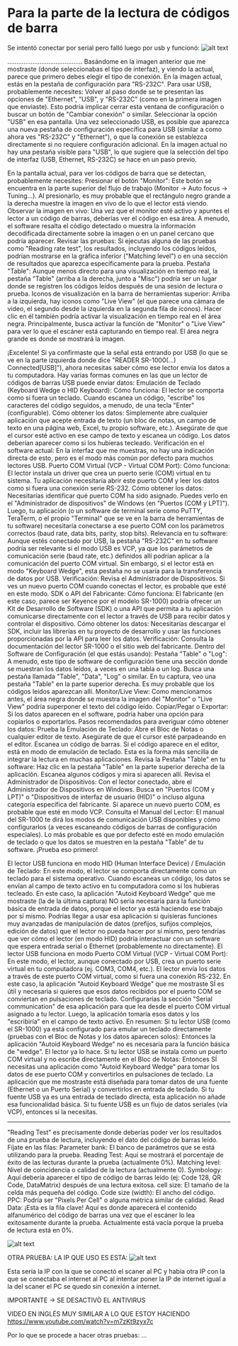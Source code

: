 # Para la parte de la lectura de códigos de barra

Se intentó conectar por serial pero falló luego por usb y funcionó:
![alt text](10.png)




..........................................
Basándome en la imagen anterior que me mostraste (donde seleccionabas el tipo de interfaz), y viendo la actual, parece que primero debes elegir el tipo de conexión.
En la imagen actual, estás en la pestaña de configuración para "RS-232C".
Para usar USB, probablemente necesites:
Volver al paso donde se te presentan las opciones de "Ethernet", "USB", y "RS-232C" (como en la primera imagen que enviaste). Esto podría implicar cerrar esta ventana de configuración o buscar un botón de "Cambiar conexión" o similar.
Seleccionar la opción "USB" en esa pantalla.
Una vez seleccionado USB, es posible que aparezca una nueva pestaña de configuración específica para USB (similar a como ahora ves "RS-232C" y "Ethernet"), o que la conexión se establezca directamente si no requiere configuración adicional.
En la imagen actual no hay una pestaña visible para "USB", lo que sugiere que la selección del tipo de interfaz (USB, Ethernet, RS-232C) se hace en un paso previo.


En la pantalla actual, para ver los códigos de barra que se detectan, probablemente necesites:
Presionar el botón "Monitor": Este botón se encuentra en la parte superior del flujo de trabajo (Monitor -> Auto focus -> Tuning...). Al presionarlo, es muy probable que el rectángulo negro grande a la derecha muestre la imagen en vivo de lo que el lector está viendo.
Observar la imagen en vivo: Una vez que el monitor esté activo y apuntes el lector a un código de barras, deberías ver el código en esa área. A menudo, el software resalta el código detectado o muestra la información decodificada directamente sobre la imagen o en un panel cercano que podría aparecer.
Revisar las pruebas: Si ejecutas alguna de las pruebas como "Reading rate test", los resultados, incluyendo los códigos leídos, podrían mostrarse en la gráfica inferior ("Matching level") o en una sección de resultados que aparezca específicamente para la prueba.
Pestaña "Table": Aunque menos directo para una visualización en tiempo real, la pestaña "Table" (arriba a la derecha, junto a "Misc") podría ser un lugar donde se registren los códigos leídos después de una sesión de lectura o prueba.
Iconos de visualización en la barra de herramientas superior: Arriba a la izquierda, hay iconos como "Live View" (el que parece una cámara de video, el segundo desde la izquierda en la segunda fila de iconos). Hacer clic en él también podría activar la visualización en tiempo real en el área negra.
Principalmente, busca activar la función de "Monitor" o "Live View" para ver lo que el escáner está capturando en tiempo real. El área negra grande es donde se mostrará la imagen.


¡Excelente! Si ya confirmaste que la señal está entrando por USB (lo que se ve en la parte izquierda donde dice "READER SR-1000(...) Connected[USB]"), ahora necesitas saber cómo ese lector envía los datos a tu computadora.
Hay varias formas comunes en las que un lector de códigos de barras USB puede enviar datos:
Emulación de Teclado (Keyboard Wedge o HID Keyboard):
Cómo funciona: El lector se comporta como si fuera un teclado. Cuando escanea un código, "escribe" los caracteres del código seguidos, a menudo, de una tecla "Enter" (configurable).
Cómo obtener los datos: Simplemente abre cualquier aplicación que acepte entrada de texto (un bloc de notas, un campo de texto en una página web, Excel, tu propio software, etc.). Asegúrate de que el cursor esté activo en ese campo de texto y escanea un código. Los datos deberían aparecer como si los hubieras tecleado.
Verificación en el software actual: En la interfaz que me muestras, no hay una indicación directa de esto, pero es el modo más común por defecto para muchos lectores USB.
Puerto COM Virtual (VCP - Virtual COM Port):
Cómo funciona: El lector instala un driver que crea un puerto serie (COM) virtual en tu sistema. Tu aplicación necesitaría abrir este puerto COM y leer los datos como si fuera una conexión serie RS-232.
Cómo obtener los datos:
Necesitarías identificar qué puerto COM ha sido asignado. Puedes verlo en el "Administrador de dispositivos" de Windows (en "Puertos (COM y LPT)").
Luego, tu aplicación (o un software de terminal serie como PuTTY, TeraTerm, o el propio "Terminal" que se ve en la barra de herramientas de tu software) necesitaría conectarse a ese puerto COM con los parámetros correctos (baud rate, data bits, parity, stop bits).
Relevancia en tu software: Aunque estés conectado por USB, la pestaña "RS-232C" en tu software podría ser relevante si el modo USB es VCP, ya que los parámetros de comunicación serie (baud rate, etc.) definidos allí podrían aplicar a la comunicación del puerto COM virtual. Sin embargo, si el lector está en modo "Keyboard Wedge", esta pestaña no se usaría para la transferencia de datos por USB.
Verificación: Revisa el Administrador de Dispositivos. Si ves un nuevo puerto COM cuando conectas el lector, es probable que esté en este modo.
SDK o API del Fabricante:
Cómo funciona: El fabricante (en este caso, parece ser Keyence por el modelo SR-1000) podría ofrecer un Kit de Desarrollo de Software (SDK) o una API que permita a tu aplicación comunicarse directamente con el lector a través de USB para recibir datos y controlar el dispositivo.
Cómo obtener los datos: Necesitarías descargar el SDK, incluir las librerías en tu proyecto de desarrollo y usar las funciones proporcionadas por la API para leer los datos.
Verificación: Consulta la documentación del lector SR-1000 o el sitio web del fabricante.
Dentro del Software de Configuración (el que estás usando):
Pestaña "Table" o "Log": A menudo, este tipo de software de configuración tiene una sección donde se muestran los datos leídos, a veces en una tabla o un log. Busca una pestaña llamada "Table", "Data", "Log" o similar. En tu captura, veo una pestaña "Table" en la parte superior derecha. Es muy probable que los códigos leídos aparezcan allí.
Monitor/Live View: Como mencionamos antes, el área negra donde se muestra la imagen del "Monitor" o "Live View" podría superponer el texto del código leído.
Copiar/Pegar o Exportar: Si los datos aparecen en el software, podría haber una opción para copiarlos o exportarlos.
Pasos recomendados para averiguar cómo obtener los datos:
Prueba la Emulación de Teclado:
Abre el Bloc de Notas o cualquier editor de texto.
Asegúrate de que el cursor esté parpadeando en el editor.
Escanea un código de barras.
Si el código aparece en el editor, está en modo de emulación de teclado. Esta es la forma más sencilla de integrar la lectura en muchas aplicaciones.
Revisa la Pestaña "Table" en tu software:
Haz clic en la pestaña "Table" en la parte superior derecha de la aplicación.
Escanea algunos códigos y mira si aparecen allí.
Revisa el Administrador de Dispositivos:
Con el lector conectado, abre el Administrador de Dispositivos en Windows.
Busca en "Puertos (COM y LPT)" o "Dispositivos de interfaz de usuario (HID)" o incluso alguna categoría específica del fabricante. Si aparece un nuevo puerto COM, es probable que esté en modo VCP.
Consulta el Manual del Lector:
El manual del SR-1000 te dirá los modos de comunicación USB disponibles y cómo configurarlos (a veces escaneando códigos de barras de configuración especiales).
Lo más probable es que por defecto esté en modo emulación de teclado o que los datos se muestren en la pestaña "Table" de tu software. ¡Prueba eso primero!


El lector USB funciona en modo HID (Human Interface Device) / Emulación de Teclado:
En este modo, el lector se comporta directamente como un teclado para el sistema operativo.
Cuando escaneas un código, los datos se envían al campo de texto activo en tu computadora como si los hubieras tecleado.
En este caso, la aplicación "Autoid Keyboard Wedge" que me mostraste (la de la última captura) NO sería necesaria para la función básica de entrada de datos, porque el lector ya está haciendo ese trabajo por sí mismo.
Podrías llegar a usar esa aplicación si quisieras funciones muy avanzadas de manipulación de datos (prefijos, sufijos complejos, edición de datos) que el lector no pueda hacer por sí mismo, pero tendrías que ver cómo el lector (en modo HID) podría interactuar con un software que espera entrada serial o Ethernet (probablemente no directamente).
El lector USB funciona en modo Puerto COM Virtual (VCP - Virtual COM Port):
En este modo, el lector, aunque conectado por USB, crea un puerto serie virtual en tu computadora (ej. COM3, COM4, etc.).
El lector envía los datos a través de este puerto COM virtual, como si fuera una conexión RS-232.
En este caso, la aplicación "Autoid Keyboard Wedge" que me mostraste SÍ es útil y necesaria si quieres que esos datos recibidos por el puerto COM se conviertan en pulsaciones de teclado.
Configurarías la sección "Serial communication" de esa aplicación para que lea desde el puerto COM virtual asignado a tu lector. Luego, la aplicación tomaría esos datos y los "escribiría" en el campo de texto activo.
En resumen:
Si tu lector USB (como el SR-1000) ya está configurado para emular un teclado directamente (pruebas con el Bloc de Notas y los datos aparecen solos): Entonces la aplicación "Autoid Keyboard Wedge" no es necesaria para la función básica de "wedge". El lector ya lo hace.
Si tu lector USB se instala como un puerto COM virtual y no escribe directamente en el Bloc de Notas: Entonces SÍ necesitas una aplicación como "Autoid Keyboard Wedge" para tomar los datos de ese puerto COM y convertirlos en pulsaciones de teclado.
La aplicación que me mostraste está diseñada para tomar datos de una fuente (Ethernet o un Puerto Serial) y convertirlos en entrada de teclado. Si tu fuente USB ya es una entrada de teclado directa, esta aplicación no añade esa funcionalidad básica. Si tu fuente USB es un flujo de datos seriales (vía VCP), entonces sí la necesitas.




-------------------------------------------------
"Reading Test" es precisamente donde deberías poder ver los resultados de una prueba de lectura, incluyendo el dato del código de barras leído.
Fíjate en las filas:
Parameter bank: El banco de parámetros que se está utilizando para la prueba.
Reading Test: Aquí se mostrará el porcentaje de éxito de las lecturas durante la prueba (actualmente 0%).
Matching level: Nivel de coincidencia o calidad de la lectura (actualmente 0).
Symbology: Aquí debería aparecer el tipo de código de barras leído (ej: Code 128, QR Code, DataMatrix) después de una lectura exitosa.
cell size: El tamaño de la celda más pequeña del código.
Code size (width): El ancho del código.
PPC: Podría ser "Pixels Per Cell" o alguna métrica similar de calidad.
Read Data: ¡Esta es la fila clave! Aquí es donde aparecerá el contenido alfanumérico del código de barras una vez que el escáner lo lea exitosamente durante la prueba. Actualmente está vacía porque la prueba de lectura está en 0%.

![alt text](11.png)


OTRA PRUEBA:
LA IP QUE USO ES ESTA:
![alt text](12.png)

Esta sería la IP con la que se conectó el scaner al PC y había otra IP con la que se conectaba el internet al PC al intentar poner la IP de internet igual a la del scaner el PC se quedo sin conexión a internet.


IMPORTANTE -> SE DESACTIVÒ EL ANTIVIRUS



VIDEO EN INGLÉS MUY SIMILAR A LO QUE ESTOY HACIENDO
https://www.youtube.com/watch?v=m7zKt9zyx7c


Por lo que se procede a hacer otras pruebas:
...